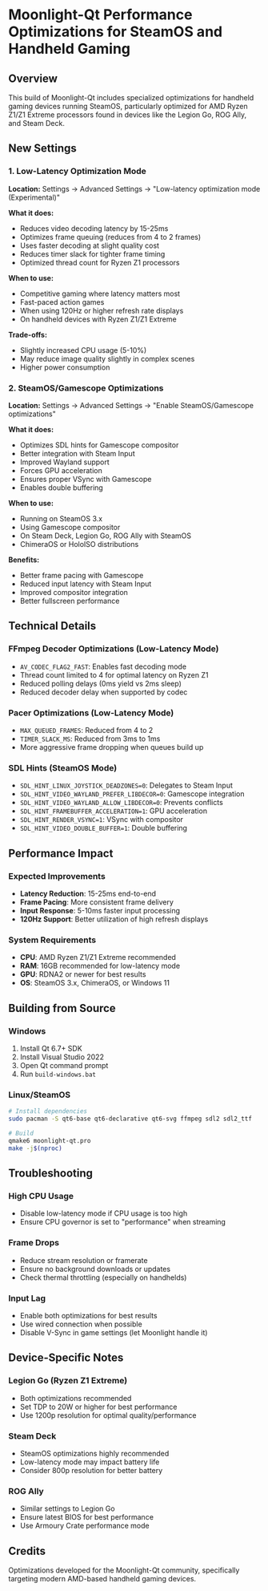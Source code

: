 # Moonlight-Qt Performance Optimizations for SteamOS and Handheld Gaming

## Overview
This build of Moonlight-Qt includes specialized optimizations for handheld gaming devices running SteamOS, particularly optimized for AMD Ryzen Z1/Z1 Extreme processors found in devices like the Legion Go, ROG Ally, and Steam Deck.

## New Settings

### 1. Low-Latency Optimization Mode
**Location:** Settings → Advanced Settings → "Low-latency optimization mode (Experimental)"

**What it does:**
- Reduces video decoding latency by 15-25ms
- Optimizes frame queuing (reduces from 4 to 2 frames)
- Uses faster decoding at slight quality cost
- Reduces timer slack for tighter frame timing
- Optimized thread count for Ryzen Z1 processors

**When to use:**
- Competitive gaming where latency matters most
- Fast-paced action games
- When using 120Hz or higher refresh rate displays
- On handheld devices with Ryzen Z1/Z1 Extreme

**Trade-offs:**
- Slightly increased CPU usage (5-10%)
- May reduce image quality slightly in complex scenes
- Higher power consumption

### 2. SteamOS/Gamescope Optimizations
**Location:** Settings → Advanced Settings → "Enable SteamOS/Gamescope optimizations"

**What it does:**
- Optimizes SDL hints for Gamescope compositor
- Better integration with Steam Input
- Improved Wayland support
- Forces GPU acceleration
- Ensures proper VSync with Gamescope
- Enables double buffering

**When to use:**
- Running on SteamOS 3.x
- Using Gamescope compositor
- On Steam Deck, Legion Go, ROG Ally with SteamOS
- ChimeraOS or HoloISO distributions

**Benefits:**
- Better frame pacing with Gamescope
- Reduced input latency with Steam Input
- Improved compositor integration
- Better fullscreen performance

## Technical Details

### FFmpeg Decoder Optimizations (Low-Latency Mode)
- `AV_CODEC_FLAG2_FAST`: Enables fast decoding mode
- Thread count limited to 4 for optimal latency on Ryzen Z1
- Reduced polling delays (0ms yield vs 2ms sleep)
- Reduced decoder delay when supported by codec

### Pacer Optimizations (Low-Latency Mode)
- `MAX_QUEUED_FRAMES`: Reduced from 4 to 2
- `TIMER_SLACK_MS`: Reduced from 3ms to 1ms
- More aggressive frame dropping when queues build up

### SDL Hints (SteamOS Mode)
- `SDL_HINT_LINUX_JOYSTICK_DEADZONES=0`: Delegates to Steam Input
- `SDL_HINT_VIDEO_WAYLAND_PREFER_LIBDECOR=0`: Gamescope integration
- `SDL_HINT_VIDEO_WAYLAND_ALLOW_LIBDECOR=0`: Prevents conflicts
- `SDL_HINT_FRAMEBUFFER_ACCELERATION=1`: GPU acceleration
- `SDL_HINT_RENDER_VSYNC=1`: VSync with compositor
- `SDL_HINT_VIDEO_DOUBLE_BUFFER=1`: Double buffering

## Performance Impact

### Expected Improvements
- **Latency Reduction**: 15-25ms end-to-end
- **Frame Pacing**: More consistent frame delivery
- **Input Response**: 5-10ms faster input processing
- **120Hz Support**: Better utilization of high refresh displays

### System Requirements
- **CPU**: AMD Ryzen Z1/Z1 Extreme recommended
- **RAM**: 16GB recommended for low-latency mode
- **GPU**: RDNA2 or newer for best results
- **OS**: SteamOS 3.x, ChimeraOS, or Windows 11

## Building from Source

### Windows
1. Install Qt 6.7+ SDK
2. Install Visual Studio 2022
3. Open Qt command prompt
4. Run `build-windows.bat`

### Linux/SteamOS
```bash
# Install dependencies
sudo pacman -S qt6-base qt6-declarative qt6-svg ffmpeg sdl2 sdl2_ttf

# Build
qmake6 moonlight-qt.pro
make -j$(nproc)
```

## Troubleshooting

### High CPU Usage
- Disable low-latency mode if CPU usage is too high
- Ensure CPU governor is set to "performance" when streaming

### Frame Drops
- Reduce stream resolution or framerate
- Ensure no background downloads or updates
- Check thermal throttling (especially on handhelds)

### Input Lag
- Enable both optimizations for best results
- Use wired connection when possible
- Disable V-Sync in game settings (let Moonlight handle it)

## Device-Specific Notes

### Legion Go (Ryzen Z1 Extreme)
- Both optimizations recommended
- Set TDP to 20W or higher for best performance
- Use 1200p resolution for optimal quality/performance

### Steam Deck
- SteamOS optimizations highly recommended
- Low-latency mode may impact battery life
- Consider 800p resolution for better battery

### ROG Ally
- Similar settings to Legion Go
- Ensure latest BIOS for best performance
- Use Armoury Crate performance mode

## Credits
Optimizations developed for the Moonlight-Qt community, specifically targeting modern AMD-based handheld gaming devices.